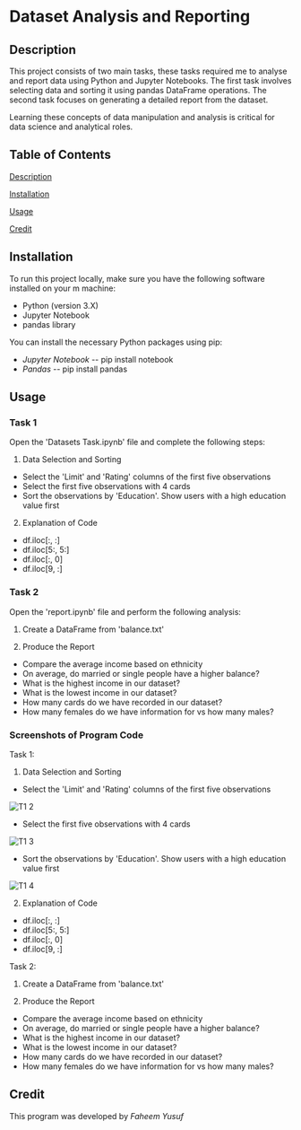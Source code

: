 # Dataset Analysis and Reporting

## Description
This project consists of two main tasks, these tasks required me to analyse and report data using Python and Jupyter Notebooks. The first task involves selecting data and sorting it using pandas DataFrame operations. The second task focuses on generating a detailed report from the dataset. 

Learning these concepts of data manipulation and analysis is critical for data science and analytical roles.

## Table of Contents
[Description](#description)  

[Installation](#installation)     

[Usage](#usage) 

[Credit](#credit) 


## Installation
To run this project locally, make sure you have the following software installed on your m machine:
* Python (version 3.X)
* Jupyter Notebook
* pandas library

You can install the necessary Python packages using pip:
- *Jupyter Notebook* -- pip install notebook 
- *Pandas* -- pip install pandas

## Usage

### Task 1
Open the 'Datasets Task.ipynb' file and complete the following steps:
1. Data Selection and Sorting
* Select the 'Limit' and 'Rating' columns of the first five observations
* Select the first five observations with 4 cards
* Sort the observations by 'Education'. Show users with a high education value first

2. Explanation of Code
* df.iloc[:, :]
* df.iloc[5:, 5:]
* df.iloc[:, 0]
* df.iloc[9, :]

### Task 2
Open the 'report.ipynb' file and perform the following analysis:
1. Create a DataFrame from 'balance.txt'

2. Produce the Report
* Compare the average income based on ethnicity
* On average, do married or single people have a higher balance?
* What is the highest income in our dataset?
* What is the lowest income in our dataset?
* How many cards do we have recorded in our dataset?
* How many females do we have information for vs how many males?

### Screenshots of Program Code
Task 1:
1. Data Selection and Sorting
* Select the 'Limit' and 'Rating' columns of the first five observations

![T1 2](https://github.com/FYusuf0/codingTasks/assets/163458121/80862904-4a69-4bb4-a1ff-1f58b431df6e)

* Select the first five observations with 4 cards

![T1 3](https://github.com/FYusuf0/codingTasks/assets/163458121/a1d70e5f-35ed-477a-9a0e-e514702b1000)

* Sort the observations by 'Education'. Show users with a high education value first

![T1 4](https://github.com/FYusuf0/codingTasks/assets/163458121/20ad8685-6f3d-4897-b542-b6944dc9c194)


2. Explanation of Code
* df.iloc[:, :]
* df.iloc[5:, 5:]
* df.iloc[:, 0]
* df.iloc[9, :]

Task 2:
1. Create a DataFrame from 'balance.txt'

2. Produce the Report
* Compare the average income based on ethnicity
* On average, do married or single people have a higher balance?
* What is the highest income in our dataset?
* What is the lowest income in our dataset?
* How many cards do we have recorded in our dataset?
* How many females do we have information for vs how many males?

## Credit
This program was developed by *Faheem Yusuf*


